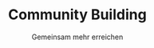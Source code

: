 ---
title: Community Building
title_en: Community Building
subtitle: Gemeinsam mehr erreichen
subtitle_en: How to build and sustain Communities
image:
   src: "/files/workshops/community.jpg"
   license: "hier die lizenz"
description: >
    Offene Daten fördern Transparenz und Demokratie und helfen der Zivilgesellschaft 
    bei ihrer Arbeit. Aber was sind offene Daten
    eigentlich und wie könnt ihr sie nutzen? Offene Daten fördern Transparenz 
    und Demokratie und helfen der Zivilgesellschaft bei ihrer Arbeit. Aber was 
    sind offene Date eigentlich und wie könnt ihr sie nutzen? Offene Daten 
    fördern Transparenz und Demokratie und helfen der Zivilgesellschaft bei 
    ihrer Arbeit. Aber was sind offene Daten eigentlich und wie könnt ihr sie nutzen?
description_en: >
    Die digitale Welt bietet neue Vernetzungs- und Kooperationsmöglichkeiten für Stiftungen und gemeinnützige Organisationen. Projekte können dezentral gemanagt, viel inklusiver und wirkungsvoller gestaltet werden. “Community Building” ein entscheidendes Kriterium für den Erfolg vieler sozialer Projekte. <br><br>
    In diesem Workshop lernt ihr die wichtigsten Bestandteile und Modelle einer guten Communityarbeit kennen. Ihr lernt Communities besser zu adressiert und einzubinden sowie digitale Tools für die Kommunikation zu nutzen.
description_excerpt: Die digitale Welt bietet neue Vernetzungs- und Kooperationsmöglichkeiten für Stiftungen und gemeinnützige Organisationen.
topic: Campaigning
class: Topic
trainer:
   - helenehahn
   - moritzneujeffski
goals:
   - Ziel 1
   - Ziel 2
curriculum:
  -
    Oberpunkt1:
      - Unterpunkt 1
      - Unterpunkt 2
      - Unterpunkt 3
  - Oberpunkt2
prequisites:
  - TechSkill 1
  - TechSkill 2
ressources:
  -
     name: Name
     description: Lorem Ipsum
     link: http://link.com
register_link: http://eventbrite.com
length: 90
level: Fortgeschritten
layout: workshop
---